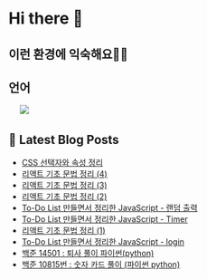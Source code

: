 # Hi there 👋

## 이런 환경에 익숙해요✍🏼

## 언어

<p>
  <img alt="" src="https://img.shields.io/badge/javascript-F7DF1E?style=for-the-badge&logo=javascript&logoColor=black">
  <img alt="" src="https://img.shields.io/badge/jquery-0769AD?style=for-the-badge&logo=jquery&logoColor=white">
  <img alt="" src="https://img.shields.io/badge/html5-E34F26?style=for-the-badge&logo=html5&logoColor=white">
  <img alt="" src="https://img.shields.io/badge/css-1572B6?style=for-the-badge&logo=css3&logoColor=white">
  <img alt="" src="https://img.shields.io/badge/react-61DAFB?style=for-the-badge&logo=react&logoColor=black">
  <img src="https://img.shields.io/badge/python-3776AB?style=for-the-badge&logo=python&logoColor=white">
  </p>

## 📕 Latest Blog Posts

<ul><li><a href='https://yo09.tistory.com/18' target='_blank'>CSS 선택자와 속성 정리</a></li><li><a href='https://yo09.tistory.com/17' target='_blank'>리액트 기초 문법 정리 (4)</a></li><li><a href='https://yo09.tistory.com/16' target='_blank'>리액트 기초 문법 정리 (3)</a></li><li><a href='https://yo09.tistory.com/15' target='_blank'>리액트 기초 문법 정리 (2)</a></li><li><a href='https://yo09.tistory.com/14' target='_blank'>To-Do List 만들면서 정리한 JavaScript - 랜덤 출력</a></li><li><a href='https://yo09.tistory.com/13' target='_blank'>To-Do List 만들면서 정리한 JavaScript - Timer</a></li><li><a href='https://yo09.tistory.com/12' target='_blank'>리액트 기초 문법 정리 (1)</a></li><li><a href='https://yo09.tistory.com/11' target='_blank'>To-Do List 만들면서 정리한 JavaScript - login</a></li><li><a href='https://yo09.tistory.com/10' target='_blank'>백준 14501 : 퇴사 풀이 파이썬(python)</a></li><li><a href='https://yo09.tistory.com/9' target='_blank'>백준 10815번 : 숫자 카드 풀이 (파이썬 python)</a></li></ul>